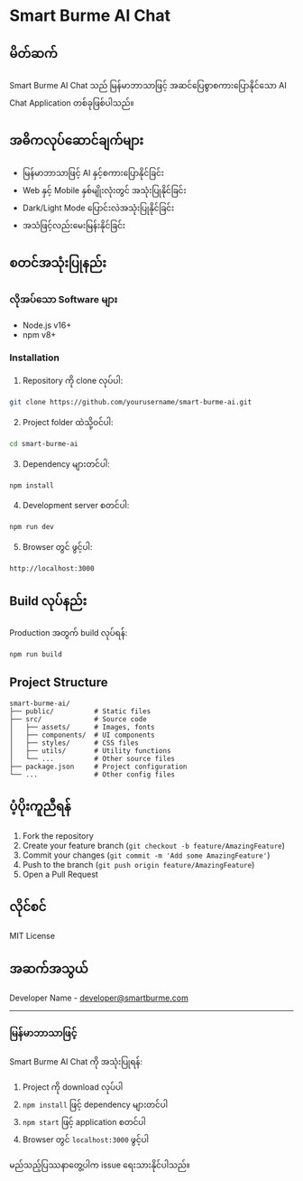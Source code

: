 # Smart Burme AI Chat

## မိတ်ဆက်

Smart Burme AI Chat သည် မြန်မာဘာသာဖြင့် အဆင်ပြေစွာစကားပြောနိုင်သော AI Chat Application တစ်ခုဖြစ်ပါသည်။

## အဓိကလုပ်ဆောင်ချက်များ

- မြန်မာဘာသာဖြင့် AI နှင့်စကားပြောနိုင်ခြင်း
- Web နှင့် Mobile နှစ်မျိုးလုံးတွင် အသုံးပြုနိုင်ခြင်း
- Dark/Light Mode ပြောင်းလဲအသုံးပြုနိုင်ခြင်း
- အသံဖြင့်လည်းမေးမြန်းနိုင်ခြင်း

## စတင်အသုံးပြုနည်း

### လိုအပ်သော Software များ
- Node.js v16+
- npm v8+

### Installation

1. Repository ကို clone လုပ်ပါ:
```bash
git clone https://github.com/yourusername/smart-burme-ai.git
```

2. Project folder ထဲသို့ဝင်ပါ:
```bash
cd smart-burme-ai
```

3. Dependency များတင်ပါ:
```bash
npm install
```

4. Development server စတင်ပါ:
```bash
npm run dev
```

5. Browser တွင် ဖွင့်ပါ:
```
http://localhost:3000
```

## Build လုပ်နည်း

Production အတွက် build လုပ်ရန်:
```bash
npm run build
```

## Project Structure

```
smart-burme-ai/
├── public/          # Static files
├── src/             # Source code
│   ├── assets/      # Images, fonts
│   ├── components/  # UI components
│   ├── styles/      # CSS files
│   ├── utils/       # Utility functions
│   └── ...          # Other source files
├── package.json     # Project configuration
└── ...              # Other config files
```

## ပံ့ပိုးကူညီရန်

1. Fork the repository
2. Create your feature branch (`git checkout -b feature/AmazingFeature`)
3. Commit your changes (`git commit -m 'Add some AmazingFeature'`)
4. Push to the branch (`git push origin feature/AmazingFeature`)
5. Open a Pull Request

## လိုင်စင်

MIT License

## အဆက်အသွယ်

Developer Name - developer@smartburme.com

---

### မြန်မာဘာသာဖြင့်

Smart Burme AI Chat ကို အသုံးပြုရန်:

1. Project ကို download လုပ်ပါ
2. `npm install` ဖြင့် dependency များတင်ပါ
3. `npm start` ဖြင့် application စတင်ပါ
4. Browser တွင် `localhost:3000` ဖွင့်ပါ

မည်သည့်ပြဿနာတွေ့ပါက issue ရေးသားနိုင်ပါသည်။
